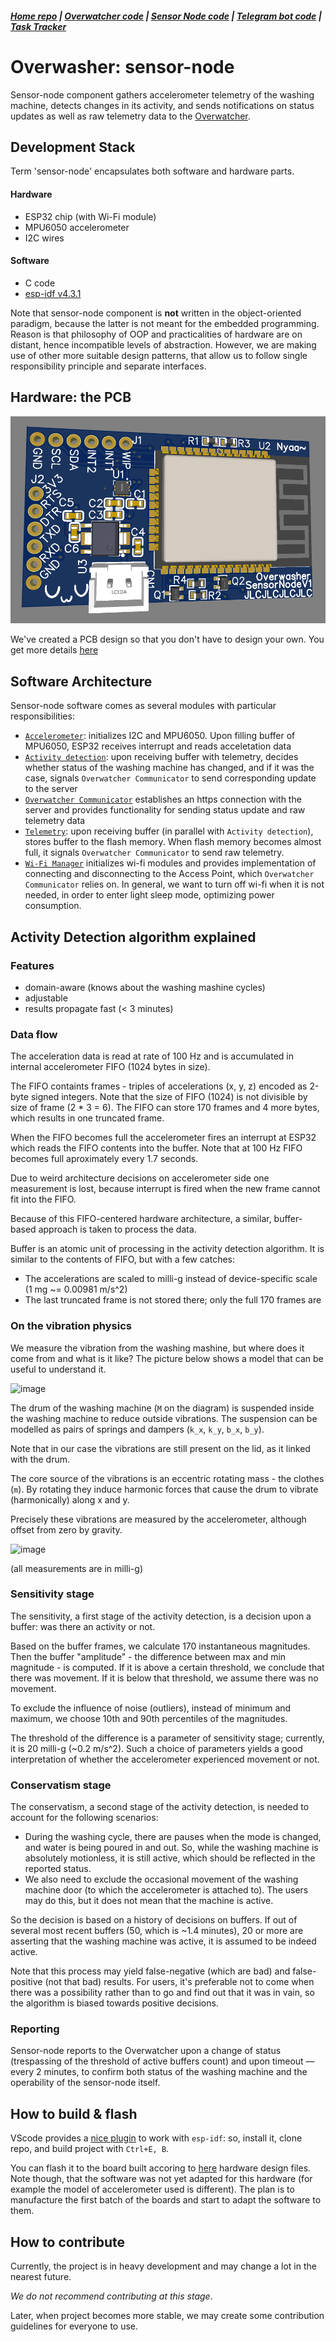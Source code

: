 ##### [Home repo](https://github.com/overwasher/home/) | [Overwatcher code](https://github.com/overwasher/overwatcher) | [Sensor Node code](https://github.com/overwasher/esp-firmware) | [Telegram bot code](https://github.com/overwasher/telegram-bot) | [Task Tracker](https://taiga.dcnick3.me/project/overwasher/)

# Overwasher: sensor-node

Sensor-node component gathers accelerometer telemetry of the washing machine, detects changes in its activity, and sends notifications on status updates as well as raw telemetry data to the [Overwatcher](https://github.com/overwasher/overwatcher).

## Development Stack
Term 'sensor-node' encapsulates both software and hardware parts.

#### Hardware 
- ESP32 chip (with Wi-Fi module)
- MPU6050 accelerometer
- I2C wires

#### Software
- C code
- [esp-idf v4.3.1](https://github.com/espressif/esp-idf/releases/tag/v4.3.1)


Note that sensor-node component is **not** written in the object-oriented paradigm, because the latter is not meant for the embedded programming. Reason is that philosophy of OOP and practicalities of hardware are on distant, hence incompatible levels of abstraction. However, we are making use of other more suitable design patterns, that allow us to follow single responsibility principle and separate interfaces.

## Hardware: the PCB

![pcb 3d view](https://raw.githubusercontent.com/overwasher/sensor-node-hardware/master/3DVIEW_RENDER.png)

We've created a PCB design so that you don't have to design your own. You get more details [here](https://github.com/overwasher/sensor-node-hardware)

## Software Architecture
Sensor-node software comes as several modules with particular responsibilities:
- [`Accelerometer`](https://github.com/overwasher/sensor-node/blob/main/main/accelerometer.c): initializes I2C and MPU6050. Upon filling buffer of MPU6050, ESP32 receives interrupt and reads acceletation data
- [`Activity detection`](https://github.com/overwasher/sensor-node/blob/main/main/activity_detection.c): upon receiving buffer with telemetry, decides whether status of the washing machine has changed, and if it was the case, signals `Overwatcher Communicator` to send corresponding update to the server
- [`Overwatcher Communicator`](https://github.com/overwasher/sensor-node/blob/main/main/overwatcher_communicator.c) establishes an https connection with the server and provides functionality for sending status update and raw telemetry data
- [`Telemetry`](https://github.com/overwasher/sensor-node/blob/main/main/telemetry.c): upon receiving buffer (in parallel with `Activity detection`), stores buffer to the flash memory. When flash memory becomes almost full, it signals `Overwatcher Communicator` to send raw telemetry.
- [`Wi-Fi Manager`](https://github.com/overwasher/sensor-node/blob/main/main/wifi_manager.c) initializes wi-fi modules and provides implementation of connecting and disconnecting to the Access Point, which `Overwatcher Communicator` relies on. In general, we want to turn off wi-fi when it is not needed, in order to enter light sleep mode, optimizing power consumption.

## Activity Detection algorithm explained

### Features

* domain-aware (knows about the washing mashine cycles)
* adjustable
* results propagate fast (< 3 minutes)

### Data flow

The acceleration data is read at rate of 100 Hz and is accumulated in internal accelerometer FIFO (1024 bytes in size).

The FIFO containts frames - triples of accelerations (x, y, z) encoded as 2-byte signed integers. Note that the size of FIFO (1024) is not divisible by size of frame (2 * 3 = 6). The FIFO can store 170 frames and 4 more bytes, which results in one truncated frame.

When the FIFO becomes full the accelerometer fires an interrupt at ESP32 which reads the FIFO contents into the buffer. Note that at 100 Hz FIFO becomes full aproximately every 1.7 seconds.

Due to weird architecture decisions on accelerometer side one measurement is lost, because interrupt is fired when the new frame cannot fit into the FIFO.

Because of this FIFO-centered hardware architecture, a similar, buffer-based approach is taken to process the data.

Buffer is an atomic unit of processing in the activity detection algorithm. It is similar to the contents of FIFO, but with a few catches:

- The accelerations are scaled to milli-g instead of device-specific scale (1 mg ~= 0.00981 m/s^2)
- The last truncated frame is not stored there; only the full 170 frames are

### On the vibration physics

We measure the vibration from the washing mashine, but where does it come from and what is it like? The picture below shows a model that can be useful to understand it.

![image](https://user-images.githubusercontent.com/10363282/136657192-1a45c128-8906-4a9e-99a8-c9f786d492b5.png)

The drum of the washing machine (`M` on the diagram) is suspended inside the washing machine to reduce outside vibrations. The suspension can be modelled as pairs of springs and dampers (`k_x`, `k_y`, `b_x`, `b_y`).

Note that in our case the vibrations are still present on the lid, as it linked with the drum.

The core source of the vibrations is an eccentric rotating mass - the clothes (`m`). By rotating they induce harmonic forces that cause the drum to vibrate (harmonically) along x and y.

Precisely these vibrations are measured by the accelerometer, although offset from zero by gravity.

![image](https://user-images.githubusercontent.com/10363282/136657175-e68f2823-3d76-43db-af84-219637be58e2.png)

(all measurements are in milli-g)

### Sensitivity stage

The sensitivity, a first stage of the activity detection, is a decision upon a buffer: was there an activity or not.

Based on the buffer frames, we calculate 170 instantaneous magnitudes. Then the buffer "amplitude" - the difference between max and min magnitude - is computed. If it is above a certain threshold, we conclude that there was movement. If it is below that threshold, we assume there was no movement.

To exclude the influence of noise (outliers), instead of minimum and maximum, we choose 10th and 90th percentiles of the magnitudes.

The threshold of the difference is a parameter of sensitivity stage; currently, it is 20 milli-g (~0.2 m/s^2). Such a choice of parameters yields a good interpretation of whether the accelerometer experienced movement or not.

### Conservatism stage

The сonservatism, a second stage of the activity detection, is needed to account for the following scenarios:

- During the washing cycle, there are pauses when the mode is changed, and water is being poured in and out. So, while the washing machine is absolutely motionless, it is still active, which should be reflected in the reported status.
- We also need to exclude the occasional movement of the washing machine door (to which the accelerometer is attached to). The users may do this, but it does not mean that the machine is active.

So the decision is based on a history of decisions on buffers. If out of several most recent buffers (50, which is ~1.4 minutes), 20 or more are asserting that the washing machine was active, it is assumed to be indeed active.

Note that this process may yield false-negative (which are bad) and false-positive (not that bad) results. For users, it's preferable not to come when there was a possibility rather than to go and find out that it was in vain, so the algorithm is biased towards positive decisions.

### Reporting

Sensor-node reports to the Overwatcher upon a change of status (trespassing of the threshold of active buffers count) and upon timeout — every 2 minutes, to confirm both status of the washing machine and the operability of the sensor-node itself.

## How to build & flash

VScode provides a [nice plugin](https://github.com/espressif/vscode-esp-idf-extension) to work with `esp-idf`: so, install it, clone repo, and build project with `Ctrl+E, B`.

You can flash it to the board built accoring to [here](https://github.com/overwasher/sensor-node-hardware) hardware design files. Note though, that the software was not yet adapted for this hardware (for example the model of accelerometer used is different). The plan is to manufacture the first batch of the boards and start to adapt the software to them.

## How to contribute

Currently, the project is in heavy development and may change a lot in the nearest future. 

*We do not recommend contributing at this stage*. 

Later, when project becomes more stable, we may create some contribution guidelines for everyone to use. 
